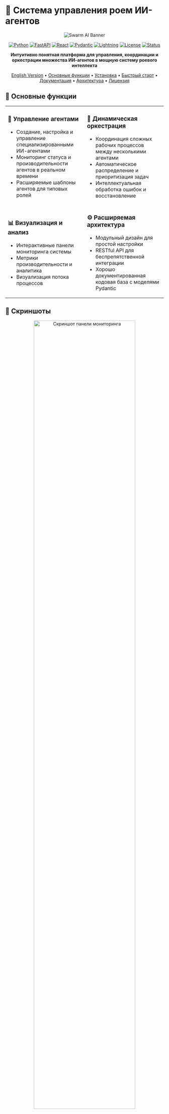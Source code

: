 # 🧠 Система управления роем ИИ-агентов

<div align="center">

![Swarm AI Banner](assets/img/banner.png)

[![Python](https://img.shields.io/badge/Python-3.10+-blue.svg?style=for-the-badge&logo=python&logoColor=white)](https://www.python.org)
[![FastAPI](https://img.shields.io/badge/FastAPI-0.95.0+-green.svg?style=for-the-badge&logo=fastapi&logoColor=white)](https://fastapi.tiangolo.com/)
[![React](https://img.shields.io/badge/React-18.0+-61DAFB.svg?style=for-the-badge&logo=react&logoColor=white)](https://reactjs.org/)
[![Pydantic](https://img.shields.io/badge/Pydantic-2.0+-E92063.svg?style=for-the-badge&logo=pydantic&logoColor=white)](https://docs.pydantic.dev/)
[![Lightning](https://img.shields.io/badge/Lightning.ai-2.0+-792EE5.svg?style=for-the-badge&logo=pytorchlightning&logoColor=white)](https://lightning.ai/)
[![License](https://img.shields.io/badge/License-MIT-yellow.svg?style=for-the-badge)](LICENSE)
[![Status](https://img.shields.io/badge/Статус-Прототип-orange.svg?style=for-the-badge)](/)

**Интуитивно понятная платформа для управления, координации и оркестрации множества ИИ-агентов в мощную систему роевого интеллекта**

[English Version](README.md) • [Основные функции](#основные-функции) • [Установка](#установка) • [Быстрый старт](#быстрый-старт) • [Документация](#документация) • [Архитектура](#архитектура) • [Лицензия](#лицензия)

</div>

## 🌟 Основные функции

<table>
  <tr>
    <td width="50%">
      <h3>🤖 Управление агентами</h3>
      <ul>
        <li>Создание, настройка и управление специализированными ИИ-агентами</li>
        <li>Мониторинг статуса и производительности агентов в реальном времени</li>
        <li>Расширяемые шаблоны агентов для типовых ролей</li>
      </ul>
    </td>
    <td width="50%">
      <h3>🔄 Динамическая оркестрация</h3>
      <ul>
        <li>Координация сложных рабочих процессов между несколькими агентами</li>
        <li>Автоматическое распределение и приоритизация задач</li>
        <li>Интеллектуальная обработка ошибок и восстановление</li>
      </ul>
    </td>
  </tr>
  <tr>
    <td width="50%">
      <h3>📊 Визуализация и анализ</h3>
      <ul>
        <li>Интерактивные панели мониторинга системы</li>
        <li>Метрики производительности и аналитика</li>
        <li>Визуализация потока процессов</li>
      </ul>
    </td>
    <td width="50%">
      <h3>⚙️ Расширяемая архитектура</h3>
      <ul>
        <li>Модульный дизайн для простой настройки</li>
        <li>RESTful API для беспрепятственной интеграции</li>
        <li>Хорошо документированная кодовая база с моделями Pydantic</li>
      </ul>
    </td>
  </tr>
</table>

## 📸 Скриншоты

<div align="center">
  <img src="https://via.placeholder.com/800x450/1a1e26/3a76f9?text=Панель+мониторинга" width="80%" alt="Скриншот панели мониторинга">
  <p><em>Главная панель управления, показывающая статус агентов и производительность системы</em></p>
</div>

<div align="center">
  <table>
    <tr>
      <td><img src="https://via.placeholder.com/400x300/1a1e26/4adf83?text=Управление+агентами" alt="Управление агентами"></td>
      <td><img src="https://via.placeholder.com/400x300/1a1e26/df4a7f?text=Визуализация+процессов" alt="Визуализация процессов"></td>
    </tr>
    <tr>
      <td align="center"><em>Интерфейс управления агентами</em></td>
      <td align="center"><em>Визуализация и мониторинг процессов</em></td>
    </tr>
  </table>
</div>

## 🚀 Установка

### Предварительные требования

- Python 3.10+
- Node.js 16+
- npm или yarn
- Аккаунт на платформе Lightning.ai

### Настройка бэкенда

```bash
# Клонирование репозитория
git clone https://github.com/yourusername/swarm-ai-system.git
cd swarm-ai-system

# Создание виртуального окружения
python -m venv venv
source venv/bin/activate  # На Windows: venv\Scripts\activate

# Установка зависимостей бэкенда
pip install -r requirements.txt

# Инициализация базы данных
python -m scripts.init_db
```

### Настройка фронтенда

```bash
# Переход в директорию фронтенда
cd frontend

# Установка зависимостей
npm install

# Сборка файлов для продакшена
npm run build
```

## ⚡ Быстрый старт

### Запуск сервера

```bash
# Из корня проекта
python main.py
```

Откройте `http://localhost:8000` для доступа к веб-интерфейсу.

### Документация API

FastAPI автоматически генерирует интерактивную документацию API:

- Swagger UI: `http://localhost:8000/api/docs`
- ReDoc: `http://localhost:8000/api/redoc`

## 🧩 Архитектура системы

### Диаграмма компонентов системы

```mermaid
flowchart TB
    User([Пользователь]) --> Web[Веб-интерфейс]
    
    subgraph Frontend["Фронтенд (React)"]
        Web --> Dashboard[Панель мониторинга]
        Web --> AgentMgmt[Управление агентами]
        Web --> TaskMgmt[Управление задачами]
        Web --> ProcessMgmt[Управление процессами]
        Web --> Analytics[Аналитика]
    end
    
    Frontend --HTTP API--> Backend

    subgraph Backend["Бэкенд (FastAPI)"]
        API[API слой] --> Services[Сервисный слой]
        Services --> Orchestrator[Оркестратор]
        Services --> DB[(База данных)]
        
        subgraph AgentSystem["Система агентов"]
            Orchestrator --> AgentRegistry[Реестр агентов]
            Orchestrator --> AgentRuntime[Среда выполнения]
            Orchestrator --> MessageQueue[Система сообщений]
        end
    end
    
    Backend --Lightning.ai API--> LightningPlatform[Lightning.ai платформа]
    
    subgraph LightningAI["Lightning.ai"]
        LightningPlatform --> LLMServices[LLM сервисы]
        LightningPlatform --> Scaling[Авто-масштабирование]
        LightningPlatform --> Monitoring[Мониторинг]
    end
```

> **Объяснение диаграммы:** 
> 
> Эта архитектурная диаграмма иллюстрирует полную структуру нашей платформы роевого интеллекта. Система состоит из трех основных уровней:
> 
> 1. **Фронтенд-уровень**: Пользовательский интерфейс на базе React, который предоставляет различные функциональные модули, включая панель мониторинга, управление агентами, управление задачами, оркестрацию процессов и визуализацию аналитики.
> 
> 2. **Бэкенд-уровень**: Построенный на FastAPI, этот уровень содержит основную бизнес-логику, включая API-шлюз для взаимодействия с клиентами, сервисный слой для бизнес-логики, движок оркестрации для координации агентов и взаимодействия с базой данных.
> 
> 3. **Интеграция с Lightning.ai**: Система использует платформу Lightning.ai для мощных возможностей машинного обучения, предоставляя сервисы LLM, автоматическое масштабирование ресурсов и инструменты мониторинга.
> 
> Центральным компонентом является Система агентов, которая включает Реестр агентов (для управления доступными типами агентов), Среду выполнения (где агенты выполняют свои задачи) и Систему сообщений (обеспечивающую коммуникацию между агентами). Все эти компоненты работают вместе для создания согласованной и надежной системы роевого интеллекта, способной решать сложные задачи через сотрудничество агентов.
>
> Для углубленного объяснения см. в [Руководстве по архитектуре](docs/architecture/system_architecture.ru.md)

### Жизненный цикл агента

```mermaid
stateDiagram-v2
    [*] --> Создан: Инициализация
    Создан --> Готов: Загрузка параметров
    Готов --> Активен: Назначение задачи
    Активен --> Занят: Выполнение задачи
    Занят --> Ожидание: Запрос информации
    Ожидание --> Занят: Получение информации
    Занят --> Активен: Завершение задачи
    Активен --> Ошибка: Сбой
    Ошибка --> Активен: Восстановление
    Активен --> Приостановлен: Пауза
    Приостановлен --> Активен: Возобновление
    Активен --> Готов: Освобождение
    Готов --> Остановлен: Остановка
    Остановлен --> [*]: Выгрузка
```

> **Объяснение диаграммы:**
> 
> Эта диаграмма состояний отображает полный жизненный цикл ИИ-агента в нашей роевой системе:
> 
> 1. **Фаза создания**: Агент инициализируется с базовой конфигурацией и переходит в состояние "Создан".
> 
> 2. **Фаза подготовки**: Агент загружает все необходимые параметры, модели и инструменты, затем переходит в состояние "Готов", ожидая задач.
> 
> 3. **Активная фаза**: При назначении задачи агент переходит в состояние "Активен", затем в "Занят" при выполнении.
> 
> 4. **Фаза взаимодействия**: В процессе выполнения задачи агент может запрашивать информацию (состояние "Ожидание") у других агентов или внешних источников.
> 
> 5. **Фаза завершения**: После выполнения задачи агент возвращается в состояние "Активен", затем в "Готов" при освобождении от задачи.
> 
> 6. **Обработка ошибок**: При возникновении сбоев агент переходит в состояние "Ошибка" и пытается выполнить процедуры восстановления.
> 
> 7. **Состояния управления**: Администраторы могут приостанавливать и возобновлять работу агентов по мере необходимости для обслуживания системы.
> 
> 8. **Завершение**: Когда агент больше не нужен, он останавливается и в конечном итоге выгружается из системы.
> 
> Понимание этого жизненного цикла крайне важно для эффективного управления агентами и устранения неполадок. Каждый переход запускает определенные события и логирование в системе.
> 
> Подробности реализации см. в [Документации по жизненному циклу агентов](docs/agents/agent_lifecycle.ru.md).

### Последовательность обработки задачи

```mermaid
sequenceDiagram
    participant Client as Клиент
    participant API as API Gateway
    participant Orchestrator as Оркестратор
    participant AgentA as Агент А
    participant AgentB as Агент Б
    participant AgentC as Агент В
    participant DB as База данных
    
    Client->>API: Создать задачу
    API->>DB: Сохранить задачу
    API->>Orchestrator: Уведомить о новой задаче
    Orchestrator->>Orchestrator: Анализ задачи
    Orchestrator->>AgentA: Назначить подзадачу
    AgentA->>DB: Обновить статус
    AgentA->>AgentA: Обработка
    AgentA->>Orchestrator: Результат подзадачи
    Orchestrator->>AgentB: Назначить подзадачу
    AgentB->>DB: Обновить статус
    AgentB->>AgentB: Обработка
    AgentB->>Orchestrator: Результат подзадачи
    Orchestrator->>AgentC: Назначить финальную подзадачу
    AgentC->>DB: Обновить статус
    AgentC->>AgentC: Обработка
    AgentC->>Orchestrator: Финальный результат
    Orchestrator->>DB: Сохранить результат
    Orchestrator->>API: Задача выполнена
    API->>Client: Вернуть результат
```

> **Объяснение диаграммы:**
> 
> Эта диаграмма последовательности иллюстрирует полный поток задачи через нашу систему роевого интеллекта:
> 
> 1. **Создание задачи**: Клиент отправляет задачу через API-шлюз, который сохраняет её в базе данных и уведомляет Оркестратор.
> 
> 2. **Анализ и планирование задачи**: Оркестратор анализирует задачу и разрабатывает стратегию выполнения, разбивая её на подзадачи.
> 
> 3. **Agent Assignment & Execution**: Subtasks are assigned to specialized agents (Агент А, Агент Б, Агент В) на основе их возможностей и текущей нагрузки.
> 
> 4. **Прогрессивная обработка**: Каждый агент обрабатывает назначенную ему подзадачу, обновляет свой статус в базе данных и возвращает результаты Оркестратору.
> 
> 5. **Coordination & Dependency Management**: The Orchestrator coordinates the sequence of agent activities, ensuring that agents receive necessary inputs from preceding operations.
> 
> 6. **Result Compilation**: After all subtasks are completed, the Orchestrator compiles the final result, saves it to the database, and returns it to the client.
> 
> Этот рабочий процесс демонстрирует способность системы декомпозировать сложные проблемы на управляемые подзадачи, распределять их между специализированными агентами и объединять результаты в согласованное решение.
> 
> Практические примеры реализации см. в [Руководстве по обработке задач](docs/tutorials/task_processing.ru.md).

### Образовательный путь

```mermaid
graph LR
    A[Изучение основ ИИ] --> B[Понимание LLM]
    B --> C[Знакомство с агентной методологией]
    C --> D[Изучение роевых систем]
    D --> E[Практика с платформой]
    
    subgraph Теоретические основы
        A
        B
    end
    
    subgraph Агентная методология
        C
        D
    end
    
    subgraph Практика
        E
    end
    
    E --> F[Создание собственных агентов]
    F --> G[Построение сложных рабочих процессов]
    G --> H[Оптимизация системы роя]
    
    subgraph Проектная работа
        F
        G
        H
    end
```

> **Объяснение диаграммы:**
> 
> Эта диаграмма образовательного пути описывает рекомендуемую последовательность обучения для освоения систем роевого ИИ:
> 
> 1. **Теоретические основы**: Начните с основ ИИ для понимания базовых концепций, затем перейдите к концепциям LLM (больших языковых моделей) для понимания ключевой технологии, на которой работают современные ИИ-агенты.
> 
> 2. **Агентная методология**: Продолжите изучение методологии агентов, чтобы понять, как функционируют отдельные ИИ-агенты, затем изучите принципы роевого интеллекта, которые обеспечивают эффективное сотрудничество между несколькими агентами.
> 
> 3. **Практический опыт**: Примените теоретические знания через практические упражнения на нашей платформе.
> 
> 4. **Проектная работа**: Перейдите к созданию пользовательских агентов, адаптированных для конкретных задач, проектированию сложных рабочих процессов, координирующих нескольких агентов, и оптимизации производительности роя.
> 
> Этот структурированный путь обучения обеспечивает всестороннее понимание как теоретических принципов, так и практических приложений, позволяя учащимся перейти от базовых концепций к продвинутому проектированию систем.
> 
> Наша документация включает полные учебные пособия для каждой фазы. Начните с [Руководства по образовательному пути](docs/education/learning_path.ru.md).

### Структура образовательного курса

```mermaid
mindmap
  root((Система управления<br>роем ИИ-агентов))
    Модуль 1: Основы
      Введение в LLM
      Принципы агентных систем
      Промпт-инженерия
    Модуль 2: Архитектура
      Компоненты системы
      Потоки данных
      Принципы масштабирования
    Модуль 3: Разработка агентов
      Типы агентов
      Специализации
      Шаблоны проектирования
    Модуль 4: Оркестрация
      Коммуникация между агентами
      Планирование задач
      Обработка ошибок
    Модуль 5: Lightning.ai
      Интеграция с платформой
      Облачное развертывание
      Оптимизация ресурсов
    Проектная работа
      Дизайн роевой системы
      Разработка прототипа
      Оценка и оптимизация
```

## 📜 Лицензия

Этот проект лицензирован под лицензией MIT - см. файл [LICENSE](LICENSE) для подробностей.

## 🙏 Благодарности

- [FastAPI](https://fastapi.tiangolo.com/) за высокопроизводительный API фреймворк
- [Pydantic](https://docs.pydantic.dev/) за валидацию данных и управление настройками
- [React](https://reactjs.org/) за библиотеку UI фронтенда
- [SQLAlchemy](https://www.sqlalchemy.org/) за ORM базы данных
- [Recharts](https://recharts.org/) за компоненты визуализации
- [Lightning.ai](https://lightning.ai/) за платформу для разработки и масштабирования ИИ-систем

---

<div align="center">
  <img src="https://via.placeholder.com/900x100/1a1e26/3a76f9?text=Система+управления+роем+ИИ-агентов" width="100%" alt="Swarm AI">
  <p>
    <a href="https://github.com/yourusername/swarm-ai-system/issues">Сообщить о проблеме</a> •
    <a href="https://github.com/yourusername/swarm-ai-system/issues">Запросить функцию</a> •
    <a href="https://twitter.com/your-twitter">Twitter</a> •
    <a href="https://discord.gg/your-discord">Discord</a>
  </p>
  <p>Сделано с ❤️ Вашей командой</p>
</div>
